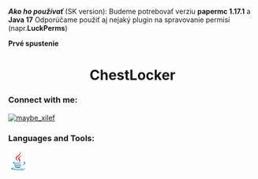 

***Ako ho používať*** (SK version):
Budeme potrebovať verziu **papermc 1.17.1** a **Java 17**
Odporúčame použiť aj nejaký plugin na spravovanie permisí (napr.**LuckPerms**)

**Prvé spustenie**

<h1 align="center">ChestLocker</h1>

<h3 align="left">Connect with me:</h3>
<p align="left">
<a href="https://instagram.com/maybe_xilef" target="blank"><img align="center" src="https://raw.githubusercontent.com/rahuldkjain/github-profile-readme-generator/master/src/images/icons/Social/instagram.svg" alt="maybe_xilef" height="30" width="40" /></a>
</p>

<h3 align="left">Languages and Tools:</h3>
<p align="left"> <a href="https://www.java.com" target="_blank" rel="noreferrer"> <img src="https://raw.githubusercontent.com/devicons/devicon/master/icons/java/java-original.svg" alt="java" width="40" height="40"/> </a> </p>

